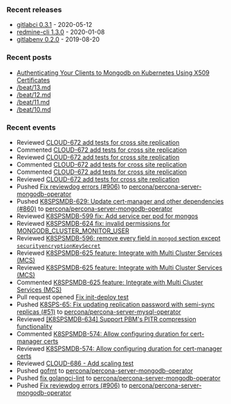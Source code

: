 ### Recent releases

* [gitlabci 0.3.1](https://github.com/egegunes/gitlabci/releases/tag/0.3.1) - 2020-05-12
* [redmine-cli 1.3.0](https://github.com/egegunes/redmine-cli/releases/tag/1.3.0) - 2020-01-08
* [gitlabenv 0.2.0](https://github.com/egegunes/gitlabenv/releases/tag/0.2.0) - 2019-08-20

### Recent posts

* [Authenticating Your Clients to Mongodb on Kubernetes Using X509 Certificates](https://ege.dev/posts/authenticating-your-clients-to-mongodb-on-kubernetes-using-x509-certificates/)
* [/beat/13.md](https://ege.dev/beat/13/)
* [/beat/12.md](https://ege.dev/beat/12/)
* [/beat/11.md](https://ege.dev/beat/11/)
* [/beat/10.md](https://ege.dev/beat/10/)

### Recent events

* Reviewed [CLOUD-672 add tests for cross site replication](https://github.com/percona/percona-server-mongodb-operator/pull/890)
* Commented [CLOUD-672 add tests for cross site replication](https://github.com/percona/percona-server-mongodb-operator/pull/890)
* Reviewed [CLOUD-672 add tests for cross site replication](https://github.com/percona/percona-server-mongodb-operator/pull/890)
* Commented [CLOUD-672 add tests for cross site replication](https://github.com/percona/percona-server-mongodb-operator/pull/890)
* Commented [CLOUD-672 add tests for cross site replication](https://github.com/percona/percona-server-mongodb-operator/pull/890)
* Reviewed [CLOUD-672 add tests for cross site replication](https://github.com/percona/percona-server-mongodb-operator/pull/890)
* Pushed [Fix reviewdog errors (#906)](https://github.com/percona/percona-server-mongodb-operator/commit/47fa2fc7b8e268ed9277790cacdb9c3b61a76f91) to [percona/percona-server-mongodb-operator](https://github.com/percona/percona-server-mongodb-operator)
* Pushed [K8SPSMDB-629: Update cert-manager and other dependencies (#860)](https://github.com/percona/percona-server-mongodb-operator/commit/7e0bd4ea88bd9cad18933e92da2bc4e924765a54) to [percona/percona-server-mongodb-operator](https://github.com/percona/percona-server-mongodb-operator)
* Reviewed [K8SPSMDB-599 fix: Add service per pod for mongos](https://github.com/percona/percona-server-mongodb-operator/pull/862)
* Reviewed [K8SPSMDB-624 fix: invalid permissions for MONGODB_CLUSTER_MONITOR_USER](https://github.com/percona/percona-server-mongodb-operator/pull/899)
* Reviewed [K8SPSMDB-596: remove every field in `mongod` section except `securityencryptionKeySecret`](https://github.com/percona/percona-server-mongodb-operator/pull/882)
* Reviewed [K8SPSMDB-625 feature: Integrate with Multi Cluster Services (MCS)](https://github.com/percona/percona-server-mongodb-operator/pull/873)
* Reviewed [K8SPSMDB-625 feature: Integrate with Multi Cluster Services (MCS)](https://github.com/percona/percona-server-mongodb-operator/pull/873)
* Commented [K8SPSMDB-625 feature: Integrate with Multi Cluster Services (MCS)](https://github.com/percona/percona-server-mongodb-operator/pull/873)
* Pull request opened [Fix init-deploy test](https://github.com/percona/percona-server-mongodb-operator/pull/907)
* Pushed [K8SPS-65: Fix updating replication password with semi-sync replicas (#51)](https://github.com/percona/percona-server-mysql-operator/commit/4ab2fb7ba915210b5f3704288c35fd80b87a443f) to [percona/percona-server-mysql-operator](https://github.com/percona/percona-server-mysql-operator)
* Reviewed [[K8SPSMDB-634] Support PBM's PITR compression functionality](https://github.com/percona/percona-server-mongodb-operator/pull/867)
* Commented [K8SPSMDB-574: Allow configuring duration for cert-manager certs](https://github.com/percona/percona-server-mongodb-operator/pull/900)
* Reviewed [K8SPSMDB-574: Allow configuring duration for cert-manager certs](https://github.com/percona/percona-server-mongodb-operator/pull/900)
* Reviewed [CLOUD-686 - Add scaling test](https://github.com/percona/percona-server-mysql-operator/pull/68)
* Pushed [gofmt](https://github.com/percona/percona-server-mongodb-operator/commit/a00bf6946b66201bab103521e1a0e222bfe9ce1f) to [percona/percona-server-mongodb-operator](https://github.com/percona/percona-server-mongodb-operator)
* Pushed [fix golangci-lint](https://github.com/percona/percona-server-mongodb-operator/commit/a53ab8af2b2b49a8f897caebd4df472215406bdf) to [percona/percona-server-mongodb-operator](https://github.com/percona/percona-server-mongodb-operator)
* Pushed [Fix reviewdog errors (#906)](https://github.com/percona/percona-server-mongodb-operator/commit/47fa2fc7b8e268ed9277790cacdb9c3b61a76f91) to [percona/percona-server-mongodb-operator](https://github.com/percona/percona-server-mongodb-operator)
